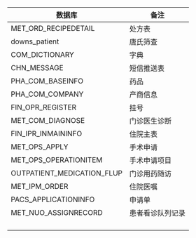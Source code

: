 | 数据库                     | 备注             |
| -------------------------- | ---------------- |
| MET_ORD_RECIPEDETAIL       | 处方表           |
| downs_patient              | 唐氏筛查         |
| COM_DICTIONARY             | 字典             |
| CHN_MESSAGE                | 短信推送表       |
| PHA_COM_BASEINFO           | 药品             |
| PHA_COM_COMPANY            | 产商信息         |
| FIN_OPR_REGISTER           | 挂号             |
| MET_COM_DIAGNOSE           | 门诊医生诊断     |
| FIN_IPR_INMAININFO         | 住院主表         |
| MET_OPS_APPLY              | 手术申请         |
| MET_OPS_OPERATIONITEM      | 手术申请项目     |
| OUTPATIENT_MEDICATION_FLUP | 门诊用药随访     |
| MET_IPM_ORDER              | 住院医嘱         |
| PACS_APPLICATIONINFO       | 申请单           |
| MET_NUO_ASSIGNRECORD       | 患者看诊队列记录 |
|                            |                  |
|                            |                  |
|                            |                  |
|                            |                  |

